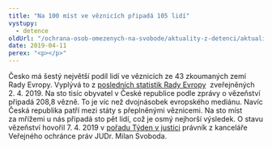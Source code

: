 ```yaml
---
title: "Na 100 míst ve věznicích připadá 105 lidí"
vystupy:
  - detence
oldUrl: "/ochrana-osob-omezenych-na-svobode/aktuality-z-detenci/aktuality-z-detenci-2019/na-100-mist-ve-veznicich-pripada-105-lidi/"
date: 2019-04-11
perex: "<p></p>"
---
```


<!-- imported from the old website -->

<p>Česko má šestý největší podíl lidí ve věznicích ze 43 zkoumaných zemí Rady Evropy. Vyplývá to z <a title="Otevření do nového okna" href="http://wp.unil.ch/space/files/2019/04/Key-Findings_190401.pdf" target="_blank">posledních statistik Rady Evropy</a>  zveřejněných 2. 4. 2019. Na sto tisíc obyvatel v České republice podle zprávy o vězeňství připadá 208,8 vězně. To je víc než dvojnásobek evropského mediánu. Navíc Česká republika patří mezi státy s přeplněnými věznicemi. Na sto míst za mřížemi u nás připadá sto pět lidí, což je osmý nejhorší výsledek. O stavu vězeňství hovořil 7. 4. 2019 v <a href="https://ct24.ceskatelevize.cz/domaci/2781821-cesko-ma-dvakrat-vic-veznu-nez-je-v-evrope-bezne-na-vine-jsou-dlouhe-tresty-a" target="_blank">pořadu Týden v justici</a> právník z kanceláře Veřejného ochránce práv JUDr. Milan Svoboda.</p>
